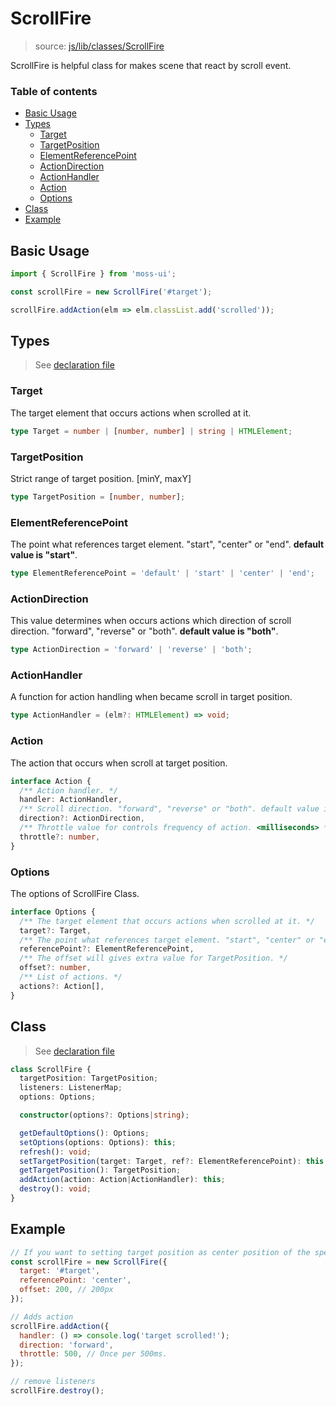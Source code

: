 # ScrollFire

> source: [js/lib/classes/ScrollFire](../../src/js/lib/classes/ScrollFire.js)

ScrollFire is helpful class for makes scene that react by scroll event.

### Table of contents

- [Basic Usage](#basic-usage)
- [Types](#types)
  - [Target](#target)
  - [TargetPosition](#TargetPosition)
  - [ElementReferencePoint](#ElementReferencePoint)
  - [ActionDirection](#ActionDirection)
  - [ActionHandler](#ActionHandler)
  - [Action](#Action)
  - [Options](#Options)
- [Class](#class)
- [Example](#example)

## Basic Usage

``` js
import { ScrollFire } from 'moss-ui';

const scrollFire = new ScrollFire('#target');

scrollFire.addAction(elm => elm.classList.add('scrolled'));
```

## Types

> See [declaration file](../../src/js/lib/classes/ScrollFire.d.ts)

### Target

The target element that occurs actions when scrolled at it.

``` ts
type Target = number | [number, number] | string | HTMLElement;
```

### TargetPosition

Strict range of target position. [minY, maxY]

``` ts
type TargetPosition = [number, number];
```

### ElementReferencePoint

The point what references target element. "start", "center" or "end". **default value is "start"**.

``` ts
type ElementReferencePoint = 'default' | 'start' | 'center' | 'end';
```

### ActionDirection

This value determines when occurs actions which direction of scroll direction. "forward", "reverse" or "both". **default value is "both"**.

``` ts
type ActionDirection = 'forward' | 'reverse' | 'both';
```

### ActionHandler

A function for action handling when became scroll in target position.

``` ts
type ActionHandler = (elm?: HTMLElement) => void;
```

### Action

The action that occurs when scroll at target position.

``` ts
interface Action {
  /** Action handler. */
  handler: ActionHandler,
  /** Scroll direction. "forward", "reverse" or "both". default value is "both". */
  direction?: ActionDirection,
  /** Throttle value for controls frequency of action. <milliseconds> */
  throttle?: number,
}
```

### Options

The options of ScrollFire Class.

``` ts
interface Options {
  /** The target element that occurs actions when scrolled at it. */
  target?: Target,
  /** The point what references target element. "start", "center" or "end". default value is "start". */
  referencePoint?: ElementReferencePoint,
  /** The offset will gives extra value for TargetPosition. */
  offset?: number,
  /** List of actions. */
  actions?: Action[],
}
```

## Class

> See [declaration file](../../src/js/lib/classes/ScrollFire.d.ts)

``` ts
class ScrollFire {
  targetPosition: TargetPosition;
  listeners: ListenerMap;
  options: Options;

  constructor(options?: Options|string);

  getDefaultOptions(): Options;
  setOptions(options: Options): this;
  refresh(): void;
  setTargetPosition(target: Target, ref?: ElementReferencePoint): this;
  getTargetPosition(): TargetPosition;
  addAction(action: Action|ActionHandler): this;
  destroy(): void;
}
```

## Example

``` js
// If you want to setting target position as center position of the specific element, and gives some offset.
const scrollFire = new ScrollFire({
  target: '#target',
  referencePoint: 'center',
  offset: 200, // 200px
});

// Adds action
scrollFire.addAction({
  handler: () => console.log('target scrolled!');
  direction: 'forward',
  throttle: 500, // Once per 500ms.
});

// remove listeners
scrollFire.destroy();
```
